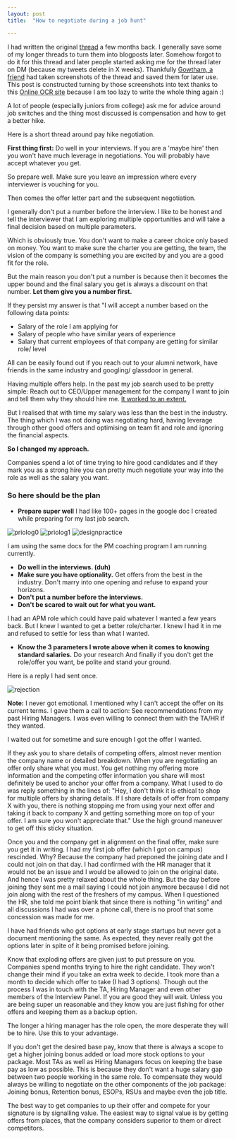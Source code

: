```yaml
---
layout: post
title:  "How to negotiate during a job hunt"

---
```


I had written the original [thread](https://twitter.com/manas_saloi) a few months back. I generally save some of my longer threads to turn them into blogposts later. Somehow forgot to do it for this thread and later people started asking me for the thread later on DM (because my tweets delete in X weeks). Thankfully [Gowtham, a friend](https://twitter.com/trailsofinju) had taken screenshots of the thread and saved them for later use. This post is constructed turning by those screenshots into text thanks to this [Online OCR site](https://www.onlineocr.net/) because I am too lazy to write the whole thing again :)

A lot of people (especially juniors from college) ask me for advice around job switches and the thing most discussed is compensation and how to get a better hike.

Here is a short thread around pay hike negotiation.

**First thing first:** Do well in your interviews. If you are a 'maybe hire' then you won't have much leverage in negotiations. You will probably have accept whatever you get.

So prepare well. Make sure you leave an impression where every interviewer is vouching for you.

Then comes the offer letter part and the subsequent negotiation.

I generally don't put a number before the interview. I like to be honest and tell the interviewer that I am exploring multiple opportunities and will take a final decision based on multiple parameters. 

Which is obviously true. You don't want to make a career choice only based on money. You want to make sure the charter you are getting, the team, the vision of the company is something you are excited by and you are a good fit for the role. 

But the main reason you don't put a number is because then it becomes the upper bound and the final salary you get is always a discount on that number. **Let them give you a number first.**

If they persist my answer is that "I will accept a number based on the following data points:
- Salary of the role I am applying for
- Salary of people who have similar years of experience 
- Salary that current employees of that company are getting for similar role/ level 

All can be easily found out if you reach out to your alumni network, have friends in the same industry and googling/ glassdoor in general.

Having multiple offers help. In the past my job search used to be pretty simple: Reach out to CEO/Upper management for the company I want to join and tell them why they should hire me. [It worked to an extent.](https://www.linkedin.com/pulse/how-i-became-product-manager-manas-j-saloi/) 

But I realised that with time my salary was less than the best in the industry. The thing which I was not doing was negotiating hard, having leverage through other good offers and optimising on team fit and role and ignoring the financial aspects.

**So I changed my approach.** 

Companies spend a lot of time trying to hire good candidates and if they mark you as a strong hire you can pretty much negotiate your way into the role as well as the salary you want.

### So here should be the plan

- **Prepare super well**
I had like 100+ pages in the google doc I created while preparing for my last job search.

![priolog0](/assets/img/priolog0.png)
![priolog1](/assets/img/priolog1.png)
![designpractice](/assets/img/designpractice.png)

I am using the same docs for the PM coaching program I am running currently.

- **Do well in the interviews. (duh)**
- **Make sure you have optionality.** Get offers from the best in the industry. Don't marry into one opening and refuse to expand your horizons.
- **Don't put a number before the interviews.**  
- **Don't be scared to wait out for what you want.**  

I had an APM role which could have paid whatever I wanted a few years back. But I knew I wanted to get a better role/charter. I knew I had it in me and refused to settle for less than what I wanted. 

- **Know the 3 parameters I wrote above when it comes to knowing standard salaries.** Do your research
And finally if you don't get the role/offer you want, be polite and stand your ground. 

Here is a reply I had sent once.

![rejection](/assets/img/rejection.png)

**Note:** I never got emotional. I mentioned why I can't accept the offer on its current terms. I gave them a call to action: See recommendations from my past Hiring Managers. I was even willing to connect them with the TA/HR if they wanted.

I waited out for sometime and sure enough I got the offer I wanted.

If they ask you to share details of competing offers, almost never mention the company name or detailed breakdown. When you are negotiating an offer only share what you must. You get nothing my offering more information and the competing offer information you share will most definitely be used to anchor your offer from a company. What I used to do was reply something in the lines of: "Hey, I don't think it is ethical to shop for multiple offers by sharing details. If I share details of offer from company X with you, there is nothing stopping me from using your next offer and taking it back to company X and getting something more on top of your offer. I am sure you won't appreciate that." Use the high ground maneuver to get off this sticky situation.

Once you and the company get in alignment on the final offer, make sure you get it in writing. I had my first job offer (which I got on campus) rescinded. Why? Because the company had preponed the joining date and I could not join on that day. I had confirmed with the HR manager that it would not be an issue and I would be allowed to join on the original date. And hence I was pretty relaxed about the whole thing. But the day before joining they sent me a mail saying I could not join anymore because I did not join along with the rest of the freshers of my campus. When I questioned the HR, she told me point blank that since there is nothing "in writing" and all discussions I had was over a phone call, there is no proof that some concession was made for me.

I have had friends who got options at early stage startups but never got a document mentioning the same. As expected, they never really got the options later in spite of it being promised before joining.

Know that exploding offers are given just to put pressure on you. Companies spend months trying to hire the right candidate. They won't change their mind if you take an extra week to decide. I took more than a month to decide which offer to take (I had 3 options). Though out the process I was in touch with the TA, Hiring Manager and even other members of the Interview Panel. If you are good they will wait. Unless you are being super un reasonable and they know you are just fishing for other offers and keeping them as a backup option.

The longer a hiring manager has the role open, the more desperate they will be to hire. Use this to your advantage.

If you don't get the desired base pay, know that there is always a scope to get a higher joining bonus added or load more stock options to your package. Most TAs as well as Hiring Managers focus on keeping the base pay as low as possible. This is because they don't want a huge salary gap between two people working in the same role. To compensate they would always be willing to negotiate on the other components of the job package: Joining bonus, Retention bonus, ESOPs, RSUs and maybe even the job title.

The best way to get companies to up their offer and compete for your signature is by signalling value. The easiest way to signal value is by getting offers from places, that the company considers superior to them or direct competitors.
